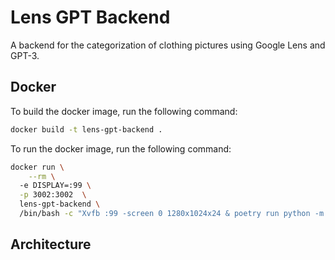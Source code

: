 # Lens GPT Backend

A backend for the categorization of clothing pictures using Google Lens and GPT-3.




## Docker

To build the docker image, run the following command:

```bash
docker build -t lens-gpt-backend .
```

To run the docker image, run the following command:

```bash
docker run \
    --rm \                      
  -e DISPLAY=:99 \
  -p 3002:3002  \
  lens-gpt-backend \
  /bin/bash -c "Xvfb :99 -screen 0 1280x1024x24 & poetry run python -m lens_gpt_backend.main"

```


## Architecture

